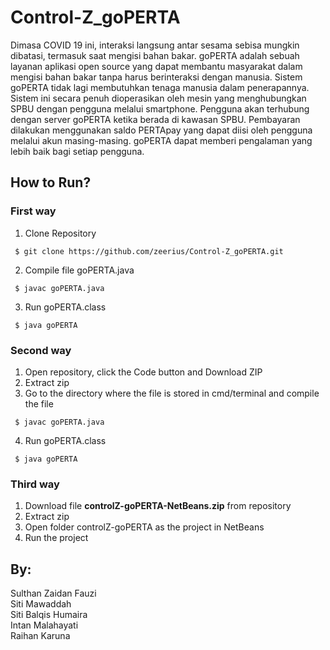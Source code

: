 # Control-Z_goPERTA

Dimasa COVID 19 ini, interaksi langsung antar sesama sebisa mungkin dibatasi, termasuk saat mengisi bahan bakar. goPERTA adalah sebuah layanan aplikasi open source yang dapat membantu masyarakat dalam mengisi bahan bakar tanpa harus berinteraksi dengan manusia. Sistem goPERTA tidak lagi membutuhkan tenaga manusia dalam penerapannya. Sistem ini secara penuh dioperasikan oleh mesin yang menghubungkan SPBU dengan pengguna melalui smartphone. Pengguna akan terhubung dengan server goPERTA ketika berada di kawasan SPBU. Pembayaran dilakukan menggunakan saldo PERTApay yang dapat diisi oleh pengguna melalui akun masing-masing. goPERTA dapat memberi pengalaman yang lebih baik bagi setiap pengguna.<br>

## How to Run?

### First way
1. Clone Repository<br>
<pre><code> $ git clone https://github.com/zeerius/Control-Z_goPERTA.git </code></pre>
2. Compile file goPERTA.java<br>
<pre><code> $ javac goPERTA.java </code></pre>
3. Run goPERTA.class<br>
<pre><code> $ java goPERTA </code></pre>

### Second way
1. Open repository, click the Code button and Download ZIP<br>
2. Extract zip<br>
3. Go to the directory where the file is stored in cmd/terminal and compile the file
<pre><code> $ javac goPERTA.java </code></pre>
4. Run goPERTA.class<br>
<pre><code> $ java goPERTA </code></pre>

### Third way
1. Download file <b>controlZ-goPERTA-NetBeans.zip</b> from repository<br>
2. Extract zip<br>
3. Open folder controlZ-goPERTA as the project in NetBeans<br>
4. Run the project

## By:
Sulthan Zaidan Fauzi<br> 
Siti Mawaddah<br>
Siti Balqis Humaira<br> 
Intan Malahayati<br>
Raihan Karuna

